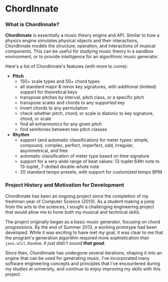 # ChordInnate

### What is ChordInnate?
**ChordInnate** is essentially a music theory engine and API. Similar to how a physics engine simulates physical objects and their interactions, ChordInnate models the structure, operation, and interactions of musical components. This can be useful for studying music theory in a sandbox environment, or to provide intelligence for an algorithmic music generator.


Here's a list of ChordInnate's features (with more to come):
- **Pitch**
  - 150+ scale types and 50+ chord types
  - all standard major & minor key signatures, with additional (limited) support for theoretical keys
  - transpose pitches by interval, pitch class, or a specific pitch
  - transpose scales and chords to any supported key
  - invert chords to any permutation
  - check whether pitch, chord, or scale is diatonic to key signature, chord, or scale
  - find all enharmonics for any given pitch
  - find semitones between two pitch classes
- **Rhythm**
  - support (and automatic classification) for meter types: simple, compound, complex, perfect, imperfect, odd, irregular, asymmetrical, and free
  - automatic classification of meter type based on time signature
  - support for a very wide range of beat values: 13-tuplet 64th note to 13-tuplet, 7-dotted double-whole note
  - 20 standard tempo presets, with support for customized tempo BPM


### Project History and Motivation for Development
ChordInnate has been an ongoing project since the completion of my freshman year of Computer Science (2013). As a student making a jump from the arts to the sciences, I sought a challenging engineering project that would allow me to hone both my musical and technical skills.

The project originally began as a basic music generator, focusing on chord progressions. By the end of Summer 2013, a working prototype had been developed. While it was exciting to have met my goal, it was clear to me that the program's generation algorithm required more sophistication than `java.util.Random`. *It just didn't sound __that good__*. 

Since then, ChordInnate has undergone several iterations, shaping it into an *engine* that can be used for generating music. I've incorporated many software engineering concepts and principles that I've encountered during my studies at university, and continue to enjoy improving my skills with this project.
